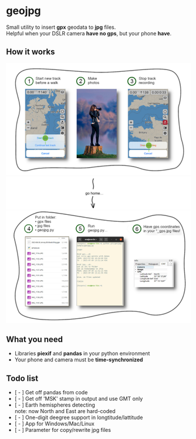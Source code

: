 # geojpg
Small utility to insert **gpx** geodata to **jpg** files.  
Helpful when your DSLR camera **have no gps**, but your phone **have**. 

  

## How it works


![start_track](admin/geojpg-how-to-1.jpg)
![start_track](admin/arrow.png)
![start_track](admin/geojpg-how-to-2.jpg)



## What you need

* Libraries **piexif** and **pandas** in your python environment  
* Your phone and camera must be **time-synchronized**

  

## Todo list

*  [ - ] Get off pandas from code  
*  [ - ] Get off 'MSK' stamp in output and use GMT only  
*  [ - ] Earth hemispheres detecting  
  note: now North and East are hard-coded  
*  [ - ] One-digit deegree support in longtitude/lattitude  
*  [ - ] App for Windows/Mac/Linux  
*  [ - ] Parameter for copy/rewrite jpg files  
